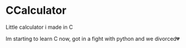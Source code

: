 # CCalculator
Little calculator i made in C

Im starting to learn C now, got in a fight with python and we divorced💔
